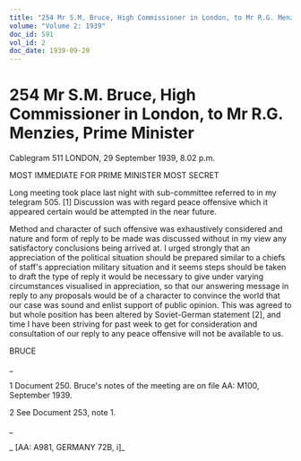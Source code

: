 ```yaml
---
title: "254 Mr S.M. Bruce, High Commissioner in London, to Mr R.G. Menzies, Prime Minister"
volume: "Volume 2: 1939"
doc_id: 591
vol_id: 2
doc_date: 1939-09-29
---
```


# 254 Mr S.M. Bruce, High Commissioner in London, to Mr R.G. Menzies, Prime Minister

Cablegram 511 LONDON, 29 September 1939, 8.02 p.m.

MOST IMMEDIATE FOR PRIME MINISTER MOST SECRET

Long meeting took place last night with sub-committee referred to in my telegram 505. [1] Discussion was with regard peace offensive which it appeared certain would be attempted in the near future.

Method and character of such offensive was exhaustively considered and nature and form of reply to be made was discussed without in my view any satisfactory conclusions being arrived at. I urged strongly that an appreciation of the political situation should be prepared similar to a chiefs of staff's appreciation military situation and it seems steps should be taken to draft the type of reply it would be necessary to give under varying circumstances visualised in appreciation, so that our answering message in reply to any proposals would be of a character to convince the world that our case was sound and enlist support of public opinion. This was agreed to but whole position has been altered by Soviet-German statement [2], and time I have been striving for past week to get for consideration and consultation of our reply to any peace offensive will not be available to us.

BRUCE

_

1 Document 250. Bruce's notes of the meeting are on file AA: M100, September 1939.

2 See Document 253, note 1.

_

_ [AA: A981, GERMANY 72B, i]_
